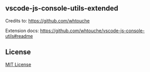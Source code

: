 ## vscode-js-console-utils-extended

Credits to: https://github.com/whtouche

Extension docs: https://github.com/whtouche/vscode-js-console-utils#readme

## License

[MIT License](LICENSE)

